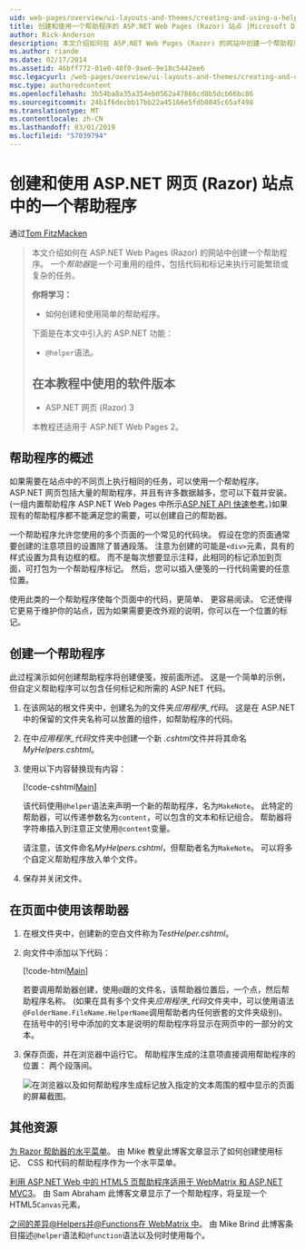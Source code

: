 ```yaml
---
uid: web-pages/overview/ui-layouts-and-themes/creating-and-using-a-helper-in-an-aspnet-web-pages-site
title: 创建和使用一个帮助程序的 ASP.NET Web Pages (Razor) 站点 |Microsoft Docs
author: Rick-Anderson
description: 本文介绍如何在 ASP.NET Web Pages (Razor) 的网站中创建一个帮助程序。 帮助器是包含代码和标记对性能的可重用组件...
ms.author: riande
ms.date: 02/17/2014
ms.assetid: 46bff772-01e0-40f0-9ae6-9e18c5442ee6
msc.legacyurl: /web-pages/overview/ui-layouts-and-themes/creating-and-using-a-helper-in-an-aspnet-web-pages-site
msc.type: authoredcontent
ms.openlocfilehash: 3b54ba8a35a354eb0562a47866cd8b5dcb66bc86
ms.sourcegitcommit: 24b1f6decbb17bb22a45166e5fdb0845c65af498
ms.translationtype: MT
ms.contentlocale: zh-CN
ms.lasthandoff: 03/01/2019
ms.locfileid: "57039794"
---
```

<a name="creating-and-using-a-helper-in-an-aspnet-web-pages-razor-site"></a>创建和使用 ASP.NET 网页 (Razor) 站点中的一个帮助程序
====================
通过[Tom FitzMacken](https://github.com/tfitzmac)

> 本文介绍如何在 ASP.NET Web Pages (Razor) 的网站中创建一个帮助程序。 一个*帮助器*是一个可重用的组件，包括代码和标记来执行可能繁琐或复杂的任务。
> 
> **你将学习：** 
> 
> - 如何创建和使用简单的帮助程序。
> 
> 下面是在本文中引入的 ASP.NET 功能：
> 
> - `@helper`语法。
>   
> 
> ## <a name="software-versions-used-in-the-tutorial"></a>在本教程中使用的软件版本
> 
> 
> - ASP.NET 网页 (Razor) 3
>   
> 
> 本教程还适用于 ASP.NET Web Pages 2。


## <a name="overview-of-helpers"></a>帮助程序的概述

如果需要在站点中的不同页上执行相同的任务，可以使用一个帮助程序。 ASP.NET 网页包括大量的帮助程序，并且有许多数据越多，您可以下载并安装。 (一组内置帮助程序 ASP.NET Web Pages 中所示[ASP.NET API 快速参考](https://go.microsoft.com/fwlink/?LinkId=202907)。)如果现有的帮助程序都不能满足您的需要，可以创建自己的帮助器。

一个帮助程序允许您使用的多个页面的一个常见的代码块。 假设在您的页面通常要创建的注意项目的设置除了普通段落。 注意为创建的可能是`<div>`元素，具有的样式设置为具有边框的框。 而不是每次想要显示注释，此相同的标记添加到页面，可打包为一个帮助程序标记。 然后，您可以插入便笺的一行代码需要的任意位置。

使用此类的一个帮助程序使每个页面中的代码，更简单、 更容易阅读。 它还使得它更易于维护你的站点，因为如果需要更改外观的说明，你可以在一个位置的标记。

## <a name="creating-a-helper"></a>创建一个帮助程序

此过程演示如何创建帮助程序将创建便笺，按前面所述。 这是一个简单的示例，但自定义帮助程序可以包含任何标记和所需的 ASP.NET 代码。

1. 在该网站的根文件夹中，创建名为的文件夹*应用程序\_代码*。 这是在 ASP.NET 中的保留的文件夹名称可以放置的组件，如帮助程序的代码。
2. 在中*应用程序\_代码*文件夹中创建一个新 *.cshtml*文件并将其命名*MyHelpers.cshtml*。
3. 使用以下内容替换现有内容：

    [!code-cshtml[Main](creating-and-using-a-helper-in-an-aspnet-web-pages-site/samples/sample1.cshtml)]

    该代码使用`@helper`语法来声明一个新的帮助程序，名为`MakeNote`。 此特定的帮助器，可以传递参数名为`content`，可以包含的文本和标记组合。 帮助器将字符串插入到注意正文使用`@content`变量。

    请注意，该文件命名*MyHelpers.cshtml*，但帮助者名为`MakeNote`。 可以将多个自定义帮助程序放入单个文件。
4. 保存并关闭文件。

## <a name="using-the-helper-in-a-page"></a>在页面中使用该帮助器

1. 在根文件夹中，创建新的空白文件称为*TestHelper.cshtml*。
2. 向文件中添加以下代码：

    [!code-html[Main](creating-and-using-a-helper-in-an-aspnet-web-pages-site/samples/sample2.html)]

    若要调用帮助器创建，使用`@`跟的文件名，该帮助器位置后，一个点，然后帮助程序名称。 (如果在具有多个文件夹*应用程序\_代码*文件夹中，可以使用语法`@FolderName.FileName.HelperName`调用帮助者内任何嵌套的文件夹级别)。 在括号中的引号中添加的文本是说明的帮助程序将显示在网页中的一部分的文本。
3. 保存页面，并在浏览器中运行它。 帮助程序生成的注意项直接调用帮助程序的位置： 两个段落间。

    ![在浏览器以及如何帮助程序生成标记放入指定的文本周围的框中显示的页面的屏幕截图。](creating-and-using-a-helper-in-an-aspnet-web-pages-site/_static/image1.jpg)

## <a name="additional-resources"></a>其他资源


[为 Razor 帮助器的水平菜单](http://mikepope.com/blog/DisplayBlog.aspx?permalink=2341)。 由 Mike 教皇此博客文章显示了如何创建使用标记、 CSS 和代码的帮助程序作为一个水平菜单。

[利用 ASP.NET Web 中的 HTML5 页帮助程序适用于 WebMatrix 和 ASP.NET MVC3](http://geekswithblogs.net/wildturtle/archive/2010/11/08/html5-in-asp.net-web-pages-helpers-for-webmatrix-and_aspnet_mvc3.aspx)。 由 Sam Abraham 此博客文章显示了一个帮助程序，将呈现一个 HTML5`Canvas`元素。

[之间的差异@Helpers并@Functions在 WebMatrix 中](http://www.mikesdotnetting.com/Article/173/The-Difference-Between-@Helpers-and-@Functions-In-WebMatrix)。 由 Mike Brind 此博客条目描述`@helper`语法和`@function`语法以及何时使用每个。
